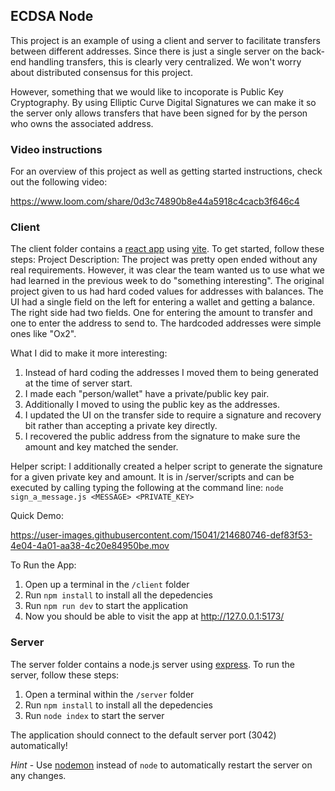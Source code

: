 ## ECDSA Node

This project is an example of using a client and server to facilitate transfers between different addresses. Since there is just a single server on the back-end handling transfers, this is clearly very centralized. We won't worry about distributed consensus for this project.

However, something that we would like to incoporate is Public Key Cryptography. By using Elliptic Curve Digital Signatures we can make it so the server only allows transfers that have been signed for by the person who owns the associated address.

### Video instructions
For an overview of this project as well as getting started instructions, check out the following video:

https://www.loom.com/share/0d3c74890b8e44a5918c4cacb3f646c4
 
### Client

The client folder contains a [react app](https://reactjs.org/) using [vite](https://vitejs.dev/). To get started, follow these steps:
Project Description: The project was pretty open ended without any real requirements. However, it was clear the team wanted us to use what we had learned in the previous week to do "something interesting". The original project given to us had hard coded values for addresses with balances. The UI had a single field on the left for entering a wallet and getting a balance. The right side had two fields. One for entering the amount to transfer and one to enter the address to send to. The hardcoded addresses were simple ones like "Ox2". 

What I did to make it more interesting:
1. Instead of hard coding the addresses I moved them to being generated at the time of server start.
2. I made each "person/wallet" have a private/public key pair.
3. Additionally I moved to using the public key as the addresses.
4. I updated the UI on the transfer side to require a signature and recovery bit rather than accepting a private key directly.
5. I recovered the public address from the signature to make sure the amount and key matched the sender.

Helper script:
I additionally created a helper script to generate the signature for a given private key and amount. It is in /server/scripts and can be executed by calling typing the following at the command line:
`node sign_a_message.js <MESSAGE> <PRIVATE_KEY>`

Quick Demo:

https://user-images.githubusercontent.com/15041/214680746-def83f53-4e04-4a01-aa38-4c20e84950be.mov


To Run the App:
1. Open up a terminal in the `/client` folder
2. Run `npm install` to install all the depedencies
3. Run `npm run dev` to start the application 
4. Now you should be able to visit the app at http://127.0.0.1:5173/

### Server

The server folder contains a node.js server using [express](https://expressjs.com/). To run the server, follow these steps:

1. Open a terminal within the `/server` folder 
2. Run `npm install` to install all the depedencies 
3. Run `node index` to start the server 

The application should connect to the default server port (3042) automatically! 

_Hint_ - Use [nodemon](https://www.npmjs.com/package/nodemon) instead of `node` to automatically restart the server on any changes.
